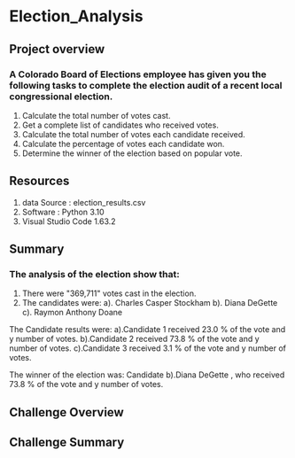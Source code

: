 # Election_Analysis

## Project overview

### A Colorado Board of Elections employee has given you the following tasks to complete the election audit of a recent local congressional election.
1. Calculate the total number of votes cast.
2. Get a complete list of candidates who received votes.
3. Calculate the total number of votes each candidate received.
4. Calculate the percentage of votes each candidate won.
5. Determine the winner of the election based on popular vote.

## Resources
1. data Source : election_results.csv
2. Software : Python 3.10
3. Visual Studio Code 1.63.2

## Summary

### The analysis of the election show that:
1. There were "369,711" votes cast in the election.
2. The candidates were:
   a). Charles Casper Stockham
   b). Diana DeGette
   c). Raymon Anthony Doane
   
The Candidate results were:
  a).Candidate 1 received 23.0 % of the vote and y number of votes.
  b).Candidate 2 received 73.8 % of the vote and y number of votes.
  c).Candidate 3 received 3.1 % of the vote and y number of votes.
  
The winner of the election was:
  Candidate b).Diana DeGette , who received 73.8 % of the vote and y number of votes.
  
  ## Challenge Overview
  
  ## Challenge Summary
  
